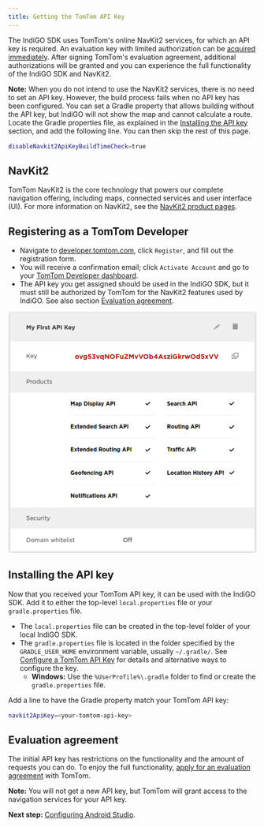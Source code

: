 ```yaml
---
title: Getting the TomTom API Key
---
```


The IndiGO SDK uses TomTom's online NavKit2 services, for which an API key is required. An
evaluation key with limited authorization can be
[acquired immediately](#registering-as-a-tomtom-developer).
After signing TomTom's evaluation agreement, additional authorizations will be granted and you can
experience the full functionality of the IndiGO SDK and NavKit2.

__Note:__ When you do not intend to use the NavKit2 services, there is no need to set an API key.
However, the build process fails when no API key has been configured. You can set a Gradle property
that allows building without the API key, but IndiGO will not show the map and cannot calculate a
route. Locate the Gradle properties file, as explained in the [Installing the API
key](#installing-the-api-key) section, and add the following line. You can then skip the rest of
this page.

```bash
disableNavkit2ApiKeyBuildTimeCheck=true
```

## NavKit2

TomTom NavKit2 is the core technology that powers our complete navigation offering, including maps,
connected services and user interface (UI). For more information on NavKit2, see the
[NavKit2 product pages](https://www.tomtom.com/products/navkit).

## Registering as a TomTom Developer

- Navigate to [developer.tomtom.com](https://developer.tomtom.com/), click `Register`, and fill out
  the registration form.
- You will receive a confirmation email; click `Activate Account` and go to your
  [TomTom Developer dashboard](https://developer.tomtom.com/user/me/apps).
- The API key you get assigned should be used in the IndiGO SDK, but it must still be authorized by
  TomTom for the NavKit2 features used by IndiGO. See also section
  [Evaluation agreement](#evaluation-agreement).

![My first API key](images/tomtom_my_first_api_key.png)

## Installing the API key

Now that you received your TomTom API key, it can be used with the IndiGO SDK.  Add it to either the
top-level `local.properties` file or your `gradle.properties` file.

- The `local.properties` file can be created in the top-level folder of your local IndiGO SDK.
- The `gradle.properties` file is located in the folder specified by the `GRADLE_USER_HOME`
  environment variable, usually `~/.gradle/`. See
  [Configure a TomTom API Key](/indigo/documentation/tutorials-and-examples/setup/configure-a-tomtom-api-key)
  for details and alternative ways to configure the key.
    - __Windows:__ Use the `%UserProfile%\.gradle` folder to find or create the `gradle.properties` file.

Add a line to have the Gradle property match your TomTom API key:

```bash
navkit2ApiKey=<your-tomtom-api-key>
```

## Evaluation agreement

The initial API key has restrictions on the functionality and the amount of requests you can do.
To enjoy the full functionality,
[apply for an evaluation agreement](/indigo/documentation/getting-started/introduction) with TomTom.

__Note:__ You will not get a new API key, but TomTom will grant access to the navigation services
for your API key.

__Next step:__
[Configuring Android Studio](/indigo/documentation/getting-started/configuring-android-studio).
